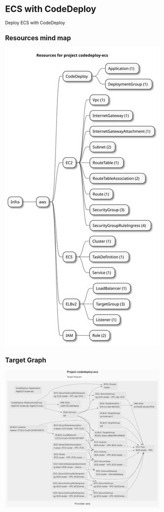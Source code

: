 # ECS with CodeDeploy

Deploy ECS with CodeDeploy

## Resources mind map

![resource mind map](./artifacts/resources-mindmap.svg)

## Target Graph

![diagram-target](./artifacts/diagram-target.svg)
